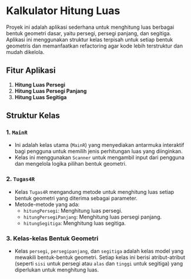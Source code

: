 # Kalkulator Hitung Luas

Proyek ini adalah aplikasi sederhana untuk menghitung luas berbagai bentuk geometri dasar, yaitu persegi, persegi panjang, dan segitiga. Aplikasi ini menggunakan struktur kelas terpisah untuk setiap bentuk geometris dan memanfaatkan refactoring agar kode lebih terstruktur dan mudah dikelola.

## Fitur Aplikasi
1. **Hitung Luas Persegi**
2. **Hitung Luas Persegi Panjang**
3. **Hitung Luas Segitiga**

## Struktur Kelas

### 1. `MainR`
- Ini adalah kelas utama (`MainR`) yang menyediakan antarmuka interaktif bagi pengguna untuk memilih jenis perhitungan luas yang diinginkan.
- Kelas ini menggunakan `Scanner` untuk mengambil input dari pengguna dan mengelola logika pilihan bentuk geometri.

### 2. `Tugas4R`
- Kelas `Tugas4R` mengandung metode untuk menghitung luas setiap bentuk geometri yang diterima sebagai parameter.
- Metode-metode yang ada:
    - `hitungPersegi`: Menghitung luas persegi.
    - `hitungPersegiPanjang`: Menghitung luas persegi panjang.
    - `hitungSegitiga`: Menghitung luas segitiga.

### 3. Kelas-kelas Bentuk Geometri
- Kelas `persegi`, `persegipanjang`, dan `segitiga` adalah kelas model yang mewakili bentuk-bentuk geometri. Setiap kelas ini berisi atribut-atribut (seperti `sisi` untuk persegi atau `alas` dan `tinggi` untuk segitiga) yang diperlukan untuk menghitung luas.


